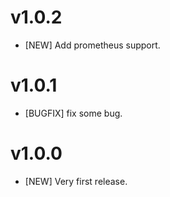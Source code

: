 # v1.0.2
* [NEW] Add prometheus support.

# v1.0.1
* [BUGFIX] fix some bug.

# v1.0.0
* [NEW] Very first release.